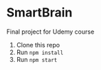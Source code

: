 # SmartBrain
Final project for Udemy course

1. Clone this repo
2. Run `npm install`
3. Run `npm start`

